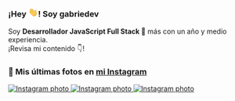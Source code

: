 <h3>¡Hey <img src="https://raw.githubusercontent.com/ABSphreak/ABSphreak/master/gifs/Hi.gif" width="20px" decondig="async">! Soy gabriedev</h3>

<p>Soy <strong>Desarrollador JavaScript Full Stack 🚀</strong> más con un año y medio experiencia.<br />¡Revisa mi contenido 👇!</p>

### 📸 Mis últimas fotos en [mi Instagram](https://instagram.com/gabrie.dev)


<a href='https://instagram.com/p/CoTfm_INWyt' target='_blank'>
  <img width='20%' src='https://scontent-lhr8-1.cdninstagram.com/v/t51.2885-15/321050480_935030397667260_4356312353538439528_n.jpg?stp=dst-jpg_e15&_nc_ht=scontent-lhr8-1.cdninstagram.com&_nc_cat=100&_nc_ohc=KwCoNyNCeN8AX_DU__J&edm=APU89FABAAAA&ccb=7-5&oh=00_AfAOe1x7to0MPTopwrV2xdtjL_vG2osRCIi2-0OOBhtMLg&oe=63FEC657&_nc_sid=86f79a' alt='Instagram photo' />
</a>
<a href='https://instagram.com/p/CnpXODPPumt' target='_blank'>
  <img width='20%' src='https://scontent-lhr8-1.cdninstagram.com/v/t51.2885-15/326082546_3389543524645602_5961773929886214473_n.jpg?stp=dst-jpg_e15&_nc_ht=scontent-lhr8-1.cdninstagram.com&_nc_cat=106&_nc_ohc=oiztE7FBEuYAX9lvq-M&edm=APU89FABAAAA&ccb=7-5&oh=00_AfCKdicMb02KmeUApKZryNLTmWXjloC-N_1aVZ0EuWUPLw&oe=63FEB887&_nc_sid=86f79a' alt='Instagram photo' />
</a>
<a href='https://instagram.com/p/CnpXE3fv6F_' target='_blank'>
  <img width='20%' src='https://scontent-lhr8-1.cdninstagram.com/v/t51.2885-15/326334393_167680529332402_1031563681521120432_n.jpg?stp=dst-jpg_e15&_nc_ht=scontent-lhr8-1.cdninstagram.com&_nc_cat=110&_nc_ohc=rtmlb8ieKO4AX_d2r0f&edm=APU89FABAAAA&ccb=7-5&oh=00_AfCcDZ6ZJikd2ecFM7pYc8K7AigbGt2OsalNZYp-M1EccA&oe=6400556D&_nc_sid=86f79a' alt='Instagram photo' />
</a>
